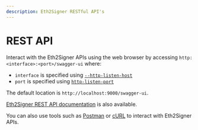 ```yaml
---
description: Eth2Signer RESTful API's
---
```


# REST API

Interact with the Eth2Signer APIs using the web browser by accessing
`http:<interface>:<port>/swagger-ui` where:

* `interface` is specified using [`--http-listen-host`](CLI/CLI-Syntax.md#http-listen-host)
* `port` is specified using [`http-listen-port`](CLI/CLI-Syntax.md#http-listen-port)

The default location is `http://localhost:9000/swagger-ui`.

[Eth2Signer REST API documentation] is also available.

You can also use tools such as [Postman] or [cURL] to interact with Eth2Signer APIs.

<!-- Links -->
[Eth2Signer REST API documentation]:https://pegasyseng.github.io/web3signer/#stable
[Postman]: https://www.postman.com/
[cURL]: https://curl.haxx.se/